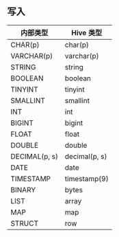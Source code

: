 ## 写入

| 内部类型 | Hive 类型 | 
|---------|---------|
| CHAR(p)	| char(p)| 
| VARCHAR(p)	| varchar(p)| 
| STRING	| string| 
| BOOLEAN| 	boolean| 
| TINYINT	| tinyint| 
| SMALLINT	| smallint| 
| INT	| int| 
| BIGINT	| bigint| 
| FLOAT	| float| 
| DOUBLE	| double| 
| DECIMAL(p, s)| 	decimal(p, s)| 
| DATE| 	date| 
| TIMESTAMP	|timestamp(9)
| BINARY	| bytes| 
| LIST	| array| 
| MAP| 	map| 
| STRUCT	| row| 


